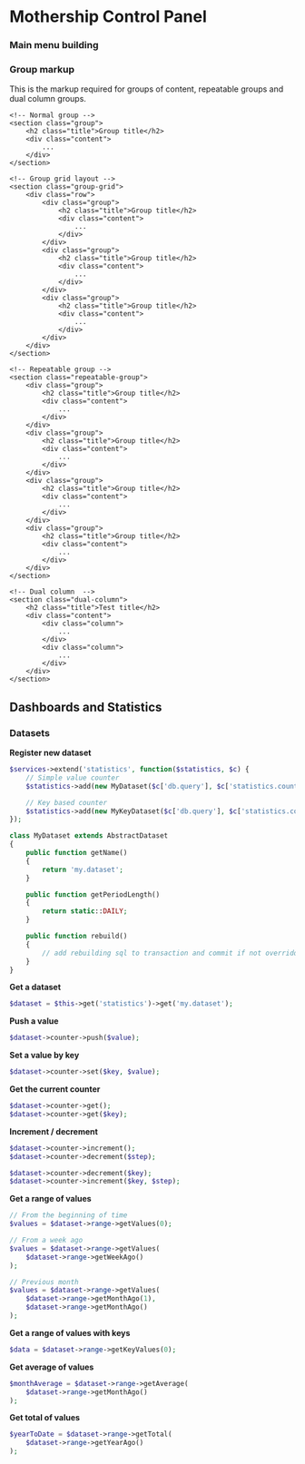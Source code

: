 # Mothership Control Panel

### Main menu building

### Group markup

This is the markup required for groups of content, repeatable groups and dual column groups.

```
<!-- Normal group -->
<section class="group">
	<h2 class="title">Group title</h2>
	<div class="content">
		...
	</div>
</section>

<!-- Group grid layout -->
<section class="group-grid">
	<div class="row">
		<div class="group">
			<h2 class="title">Group title</h2>
			<div class="content">
				...
			</div>
		</div>
		<div class="group">
			<h2 class="title">Group title</h2>
			<div class="content">
				...
			</div>
		</div>
		<div class="group">
			<h2 class="title">Group title</h2>
			<div class="content">
				...
			</div>
		</div>
	</div>
</section>

<!-- Repeatable group -->
<section class="repeatable-group">
	<div class="group">
		<h2 class="title">Group title</h2>
		<div class="content">
			...
		</div>
	</div>
	<div class="group">
		<h2 class="title">Group title</h2>
		<div class="content">
			...
		</div>
	</div>
	<div class="group">
		<h2 class="title">Group title</h2>
		<div class="content">
			...
		</div>
	</div>
	<div class="group">
		<h2 class="title">Group title</h2>
		<div class="content">
			...
		</div>
	</div>
</section>

<!-- Dual column  -->
<section class="dual-column">
	<h2 class="title">Test title</h2>
	<div class="content">
		<div class="column">
			...
		</div>
		<div class="column">
			...
		</div>
	</div>
</section>
```


## Dashboards and Statistics

### Datasets

**Register new dataset**

```php
$services->extend('statistics', function($statistics, $c) {
    // Simple value counter
	$statistics->add(new MyDataset($c['db.query'], $c['statistics.counter'], $c['statistics.range.date']));

	// Key based counter
	$statistics->add(new MyKeyDataset($c['db.query'], $c['statistics.counter.key'], $c['statistics.range.date']));
});
```

```php
class MyDataset extends AbstractDataset
{
    public function getName()
    {
        return 'my.dataset';
    }

    public function getPeriodLength()
    {
        return static::DAILY;
    }

    public function rebuild()
    {
        // add rebuilding sql to transaction and commit if not overridden
    }
}
```

**Get a dataset**

```php
$dataset = $this->get('statistics')->get('my.dataset');
```

**Push a value**

```php
$dataset->counter->push($value);
```

**Set a value by key**

```php
$dataset->counter->set($key, $value);
```

**Get the current counter**

```php
$dataset->counter->get();
$dataset->counter->get($key);
```

**Increment / decrement**

```php
$dataset->counter->increment();
$dataset->counter->decrement($step);

$dataset->counter->decrement($key);
$dataset->counter->increment($key, $step);
```

**Get a range of values**

```php
// From the beginning of time
$values = $dataset->range->getValues(0);

// From a week ago
$values = $dataset->range->getValues(
    $dataset->range->getWeekAgo()
);

// Previous month
$values = $dataset->range->getValues(
    $dataset->range->getMonthAgo(1),
    $dataset->range->getMonthAgo()
);
```

**Get a range of values with keys**

```php
$data = $dataset->range->getKeyValues(0);
```

**Get average of values**

```php
$monthAverage = $dataset->range->getAverage(
    $dataset->range->getMonthAgo()
);
```

**Get total of values**

```php
$yearToDate = $dataset->range->getTotal(
    $dataset->range->getYearAgo()
);
```